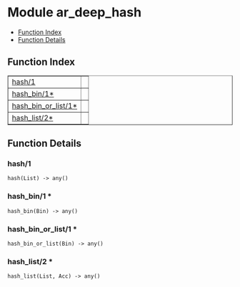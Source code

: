 

# Module ar_deep_hash #
* [Function Index](#index)
* [Function Details](#functions)

<a name="index"></a>

## Function Index ##


<table width="100%" border="1" cellspacing="0" cellpadding="2" summary="function index"><tr><td valign="top"><a href="#hash-1">hash/1</a></td><td></td></tr><tr><td valign="top"><a href="#hash_bin-1">hash_bin/1*</a></td><td></td></tr><tr><td valign="top"><a href="#hash_bin_or_list-1">hash_bin_or_list/1*</a></td><td></td></tr><tr><td valign="top"><a href="#hash_list-2">hash_list/2*</a></td><td></td></tr></table>


<a name="functions"></a>

## Function Details ##

<a name="hash-1"></a>

### hash/1 ###

`hash(List) -> any()`

<a name="hash_bin-1"></a>

### hash_bin/1 * ###

`hash_bin(Bin) -> any()`

<a name="hash_bin_or_list-1"></a>

### hash_bin_or_list/1 * ###

`hash_bin_or_list(Bin) -> any()`

<a name="hash_list-2"></a>

### hash_list/2 * ###

`hash_list(List, Acc) -> any()`

